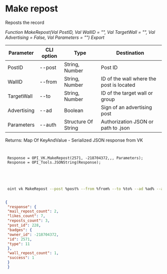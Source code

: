 ﻿---
sidebar_position: 2
---

# Make repost
 Reposts the record


*Function MakeRepost(Val PostID, Val WallID = "", Val TargetWall = "", Val Advertising = False, Val Parameters = "") Export*

 | Parameter | CLI option | Type | Destination |
 |-|-|-|-|
 | PostID | --post | String, Number | Post ID |
 | WallID | --from | String, Number | ID of the wall where the post is located |
 | TargetWall | --to | String, Number | ID of the target wall or group |
 | Advertising | --ad | Boolean | Sign of an advertising post |
 | Parameters | --auth | Structure Of String | Authorization JSON or path to .json |

 
 Returns: Map Of KeyAndValue - Serialized JSON response from VK

```bsl title="Code example"
	
 
 Response = OPI_VK.MakeRepost(2571, -218704372,,, Parameters);
 Response = OPI_Tools.JSONString(Response);
 
 
	
```

```sh title="CLI command example"
 
 oint vk MakeRepost --post %post% --from %from% --to %to% --ad %ad% --auth %auth%


```


```json title="Result"

{
 "response": {
 "mail_repost_count": 2,
 "likes_count": 7,
 "reposts_count": 3,
 "post_id": 228,
 "badges": {
 "owner_id": -218704372,
 "id": 2571,
 "type": 11
 },
 "wall_repost_count": 1,
 "success": 1
 }
 }

```
